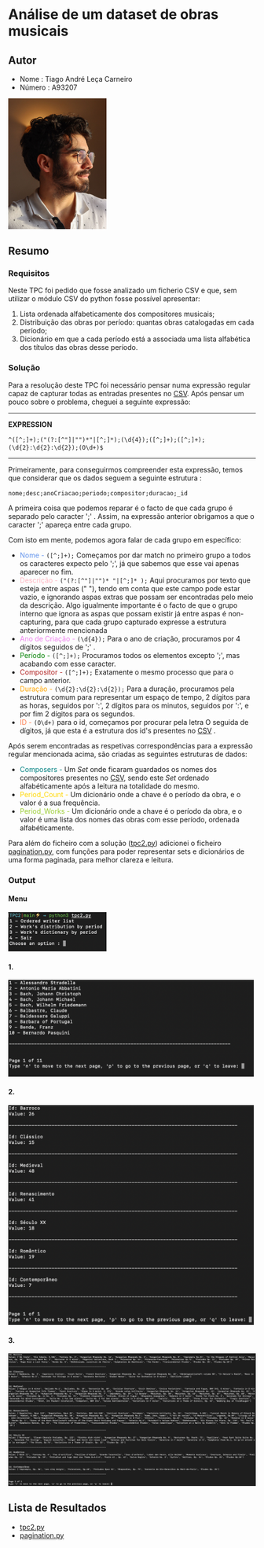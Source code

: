 # Análise de um dataset de obras musicais 

## Autor
- Nome : Tiago André Leça Carneiro
- Número : A93207

<img src = "../media/722ff411-84c8-44a3-b34d-b639022e9b0e.jpg" alt = "eu" style="text-align = center;" width = "200">

## Resumo
### Requisitos

Neste TPC foi pedido que fosse analizado um ficherio CSV e que, sem utilizar o módulo CSV do python fosse possível apresentar:

1. Lista ordenada alfabeticamente dos compositores musicais;
2. Distribuição das obras por período: quantas obras catalogadas em cada período;
3. Dicionário em que a cada período está a associada uma lista alfabética dos títulos das obras
desse período.

### Solução

Para a resolução deste TPC foi necessário pensar numa expressão regular capaz de capturar todas as entradas presentes no [CSV](obras.csv). Após pensar um pouco sobre o problema, cheguei a seguinte expressão:

---
**EXPRESSION**

<!---
^<span id="name" style="color:cornflowerblue">([^;]+);</span><span id="description" style="color:lightpink">("(?:[^"]|"")* "|[^;]* );</span><span id="creationyear" style="color:violet">(\d{4});</span><span id="period" style="color:green">([^;]+);</span><span id="composer" style="color:firebrick">([^;]+);</span><span id="duration" style="color:orange">(\d{2}:\d{2}:\d{2});</span><span id="id" style="color:coral">(O\d+)</span>$
-->

```
^([^;]+);("(?:[^"]|"")*"|[^;]*);(\d{4});([^;]+);([^;]+);(\d{2}:\d{2}:\d{2});(O\d+)$
```

---

Primeiramente, para conseguirmos compreender esta expressão, temos que considerar que os dados seguem a seguinte estrutura :
```
nome;desc;anoCriacao;periodo;compositor;duracao;_id
```
A primeira coisa que podemos reparar é o facto de que cada grupo é separado pelo caracter ';' . Assim, na expressão anterior obrigamos a que o caracter ';' apareça entre cada grupo.

Com isto em mente, podemos agora falar de cada grupo em específico:

- <span id="name" style="color:cornflowerblue">Nome - </span> ```([^;]+);``` Começamos por dar match no primeiro grupo a todos os caracteres expecto pelo ';', já que sabemos que esse vai apenas aparecer no fim.
- <span id="description" style="color:lightpink">Descrição - </span> ```("(?:[^"]|"")* "|[^;]* );``` Aqui procuramos por texto que esteja entre aspas (" "), tendo em conta que este campo pode estar vazio, e ignorando aspas extras que possam ser encontradas pelo meio da descrição. Algo igualmente importante é o facto de que o grupo interno que ignora as aspas que possam existir já entre aspas é non-capturing, para que cada grupo capturado expresse a estrutura anteriormente mencionada
- <span id="creationyear" style="color:violet">Ano de Criação - </span>```(\d{4});``` Para o ano de criação, procuramos por 4 dígitos seguidos de ';' .
- <span id="period" style="color:green">Período - </span>```([^;]+);``` Procuramos todos os elementos excepto ';', mas acabando com esse caracter.
- <span id="composer" style="color:firebrick">Compositor - </span>```([^;]+);``` Exatamente o mesmo processo que para o campo anterior.
- <span id="duration" style="color:orange">Duração - </span> ```(\d{2}:\d{2}:\d{2});``` Para a duração, procuramos pela estrutura comum para representar um espaço de tempo, 2 dígitos para as horas, seguidos por ':', 2 dígitos para os minutos, seguidos por ':', e por fim 2 dígitos para os segundos.
- <span id="id" style="color:coral">ID - </span>```(O\d+)``` para o id, começamos por procurar pela letra O seguida de dígitos, já que esta é a estrutura dos id's presentes no [CSV](obras.csv) .

Após serem encontradas as respetivas correspondências para a expressão regular mencionada acima, são criadas as seguintes estruturas de dados:

- <span style="color:teal">Composers - </span>Um *Set* onde ficaram guardados os nomes dos compositores presentes no [CSV](obras.csv), sendo este *Set* ordenado alfabéticamente após a leitura na totalidade do mesmo.
- <span style="color:gold">Period_Count - </span> Um dicionário onde a chave é o período da obra, e o valor é a sua frequência.
- <span style="color:yellowgreen">Period_Works - </span> Um dicionário onde a chave é o período da obra, e o valor é uma lista dos nomes das obras com esse período, ordenada alfabéticamente.

Para além do ficheiro com a solução ([tpc2.py](tpc2.py)) adicionei o ficheiro [pagination.py](pagination.py), com funções para poder representar sets e dicionários de uma forma paginada, para melhor clareza e leitura.

### Output
#### Menu
<img src = "image-1.png" alt = "eu" style="text-align = center;" width = "200">

#### 1.

<img src = "image.png" alt = "eu" style="text-align = center;" width = "500">

#### 2.

<img src = "image-2.png" alt = "eu" style="text-align = center;" width = "500">

#### 3.
![alt text](image-3.png)
## Lista de Resultados

- [tpc2.py](tpc2.py)
- [pagination.py](pagination.py)
